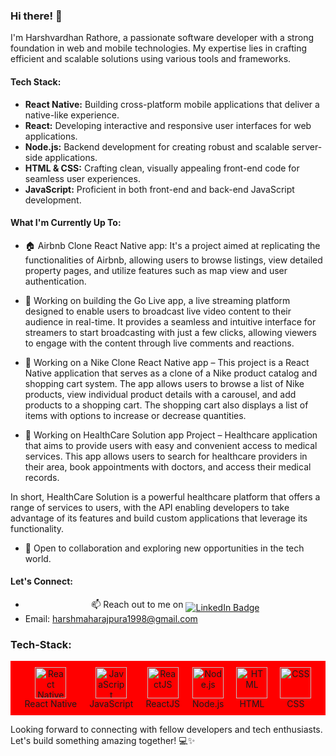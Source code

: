 <div align="center">
  <img src="https://komarev.com/ghpvc/?username=Riser17&style=flat-square&color=blue" alt=""/>
</div>

### Hi there! 👋

I'm Harshvardhan Rathore, a passionate software developer with a strong foundation in web and mobile technologies. My expertise lies in crafting efficient and scalable solutions using various tools and frameworks.

#### Tech Stack:

- **React Native:** Building cross-platform mobile applications that deliver a native-like experience.
- **React:** Developing interactive and responsive user interfaces for web applications.
- **Node.js:** Backend development for creating robust and scalable server-side applications.
- **HTML & CSS:** Crafting clean, visually appealing front-end code for seamless user experiences.
- **JavaScript:** Proficient in both front-end and back-end JavaScript development.

#### What I'm Currently Up To:
- 🏠 Airbnb Clone React Native app: It's a project aimed at replicating the functionalities of Airbnb, allowing users to browse listings, view detailed property pages, and utilize features such as map view and user authentication.
  
- 🔴 Working on building the Go Live app, a live streaming platform designed to enable users to broadcast live video content to their audience in real-time. It provides a seamless and intuitive interface for streamers to start broadcasting with just a few clicks, allowing viewers to engage with the content through live comments and reactions.

- 👟 Working on a Nike Clone React Native app – This project is a React Native application that serves as a clone of a Nike product catalog and shopping cart system. The app allows users to browse a list of Nike products, view individual product details with a carousel, and add products to a shopping cart. The shopping cart also displays a list of items with options to increase or decrease quantities.

- 🏥  Working on HealthCare Solution app Project – Healthcare application that aims to provide users with easy and convenient access to medical services. This app allows users to search for healthcare providers in their area, book appointments with doctors, and access their medical records.

In short, HealthCare Solution is a powerful healthcare platform that offers a range of services to users, with the API enabling developers to take advantage of its features and build custom applications that leverage its functionality.
- 💬 Open to collaboration and exploring new opportunities in the tech world.

#### Let's Connect:

- <div style="text-align: center;" >📫 Reach out to me on <a  href="https://www.linkedin.com/in/harshvardhan-rathore-a19170190/">
    <img align="middle" class="width: 50%" src="https://img.shields.io/badge/LinkedIn-blue?style=for-the-badge&logo=linkedin&logoColor=white" alt="LinkedIn Badge"/>
  </a></div>
- Email: harshmaharajpura1998@gmail.com

### Tech-Stack:

<div style="display: flex; justify-content: center; align-items: center; background-color: red;">
  <div style="text-align: center; margin: 10px;">
    <img src="https://img.icons8.com/color/452/react-native.png" alt="React Native" style="width: 50px; height: auto;">
    <div>React Native</div>
  </div>
  <div style="text-align: center; margin: 10px;">
    <img src="https://img.icons8.com/color/452/javascript.png" alt="JavaScript" style="width: 50px; height: auto;">
    <div>JavaScript</div>
  </div>
  <div style="text-align: center; margin: 10px;">
    <img src="https://img.icons8.com/color/452/react-native.png" alt="ReactJS" style="width: 50px; height: auto;">
    <div>ReactJS</div>
  </div>
  <div style="text-align: center; margin: 10px;">
    <img src="https://img.icons8.com/color/452/nodejs.png" alt="Node.js" style="width: 50px; height: auto;">
    <div>Node.js</div>
  </div>
  <div style="text-align: center; margin: 10px;">
    <img src="https://img.icons8.com/color/452/html-5.png" alt="HTML" style="width: 50px; height: auto;">
    <div>HTML</div>
  </div>
  <div style="text-align: center; margin: 10px;">
    <img src="https://img.icons8.com/color/452/css3.png" alt="CSS" style="width: 50px; height: auto;">
    <div>CSS</div>
  </div>
</div>




Looking forward to connecting with fellow developers and tech enthusiasts. Let's build something amazing together! 💻✨
